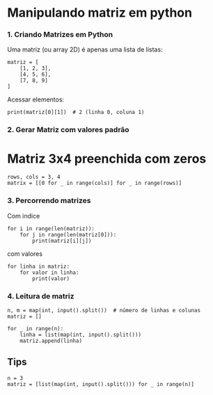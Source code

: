 # Manipulando matriz em python

### 1. Criando Matrizes em Python
Uma matriz (ou array 2D) é apenas uma lista de listas:

```
matriz = [
    [1, 2, 3],
    [4, 5, 6],
    [7, 8, 9]
]
```

Acessar elementos:
```
print(matriz[0][1])  # 2 (linha 0, coluna 1)
```

### 2. Gerar Matriz com valores padrão
# Matriz 3x4 preenchida com zeros
```
rows, cols = 3, 4
matrix = [[0 for _ in range(cols)] for _ in range(rows)]
```
### 3. Percorrendo matrizes
Com indice
```
for i in range(len(matriz)):
    for j in range(len(matriz[0])):
        print(matriz[i][j])
```

com valores
```
for linha in matriz:
    for valor in linha:
        print(valor)
```
### 4. Leitura de matriz
```
n, m = map(int, input().split())  # número de linhas e colunas
matriz = []

for _ in range(n):
    linha = list(map(int, input().split()))
    matriz.append(linha)
```

## Tips
```
n = 3
matriz = [list(map(int, input().split())) for _ in range(n)]
```